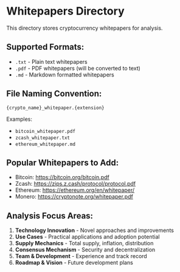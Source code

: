 # Whitepapers Directory

This directory stores cryptocurrency whitepapers for analysis.

## Supported Formats:
- `.txt` - Plain text whitepapers
- `.pdf` - PDF whitepapers (will be converted to text)
- `.md` - Markdown formatted whitepapers

## File Naming Convention:
`{crypto_name}_whitepaper.{extension}`

Examples:
- `bitcoin_whitepaper.pdf`
- `zcash_whitepaper.txt`
- `ethereum_whitepaper.md`

## Popular Whitepapers to Add:
- Bitcoin: https://bitcoin.org/bitcoin.pdf
- Zcash: https://zips.z.cash/protocol/protocol.pdf
- Ethereum: https://ethereum.org/en/whitepaper/
- Monero: https://cryptonote.org/whitepaper.pdf

## Analysis Focus Areas:
1. **Technology Innovation** - Novel approaches and improvements
2. **Use Cases** - Practical applications and adoption potential
3. **Supply Mechanics** - Total supply, inflation, distribution
4. **Consensus Mechanism** - Security and decentralization
5. **Team & Development** - Experience and track record
6. **Roadmap & Vision** - Future development plans
